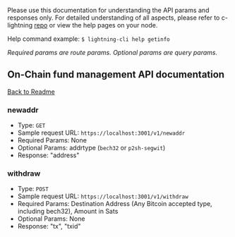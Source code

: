 Please use this documentation for understanding the API params and responses only.
For detailed understanding of all aspects, please refer to c-lightning [repo](https://github.com/ElementsProject/lightning) or view the help pages on your node.

Help command example: `$ lightning-cli help getinfo`

*Required params are route params. Optional params are query params.*

## On-Chain fund management API documentation
[Back to Readme](../README.md)

### newaddr
- Type: `GET`
- Sample request URL: `https://localhost:3001/v1/newaddr`
- Required Params: None
- Optional Params: addrtype (`bech32` or `p2sh-segwit`)
- Response:
"address"

### withdraw
- Type: `POST`
- Sample request URL: `https://localhost:3001/v1/withdraw`
- Required Params: Destination Address (Any Bitcoin accepted type, including bech32), Amount in Sats
- Optional Params: None
- Response:
"tx", "txid"